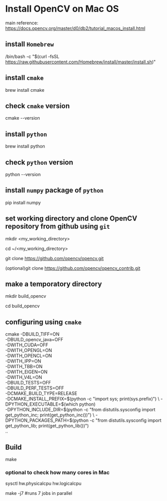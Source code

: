 # Install OpenCV on Mac OS

main reference: https://docs.opencv.org/master/d0/db2/tutorial_macos_install.html

## install `Homebrew`

/bin/bash -c "$(curl -fsSL https://raw.githubusercontent.com/Homebrew/install/master/install.sh)"

## install `cmake`

brew install cmake

## check `cmake` version

cmake --version

## install `python`

brew install python

## check `python` version

python --version

## install `numpy` package of `python`

pip install numpy

## set working directory and clone OpenCV repository from github using `git`

mkdir <my_working_directory>

cd ~/<my_working_directory>

git clone https://github.com/opencv/opencv.git

(optional)git clone https://github.com/opencv/opencv_contrib.git

## make a temporatory directory

mkdir build_opencv

cd build_opencv

## configuring using `cmake`

cmake -DBUILD_TIFF=ON \
  -DBUILD_opencv_java=OFF \
  -DWITH_CUDA=OFF \
  -DWITH_OPENGL=ON \
  -DWITH_OPENCL=ON \
  -DWITH_IPP=ON \
  -DWITH_TBB=ON \
  -DWITH_EIGEN=ON \
  -DWITH_V4L=ON \
  -DBUILD_TESTS=OFF \
  -DBUILD_PERF_TESTS=OFF \
  -DCMAKE_BUILD_TYPE=RELEASE \
  -DCMAKE_INSTALL_PREFIX=$(python -c "import sys; print(sys.prefix)") \
  -DPYTHON_EXECUTABLE=$(which python) \
  -DPYTHON_INCLUDE_DIR=$(python -c "from distutils.sysconfig import get_python_inc; print(get_python_inc())") \
  -DPYTHON_PACKAGES_PATH=$(python -c "from distutils.sysconfig import get_python_lib; print(get_python_lib())") \
  .. 

## Build

make

### optional to check how many cores in Mac

sysctl hw.physicalcpu hw.logicalcpu

make -j7  #runs 7 jobs in parallel
